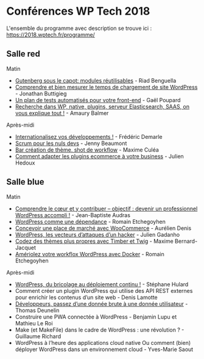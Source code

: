 # Conférences WP Tech 2018
L'ensemble du programme avec description se trouve ici : https://2018.wptech.fr/programme/

## Salle red
Matin
* [Gutenberg sous le capot: modules réutilisables](https://www.slideshare.net/riadbenguella/gutenberg-sous-le-capot-modules-rutilisables) - Riad Benguella
* [Comprendre et bien mesurer le temps de chargement de site WordPress](http://slides.com/jonathanbuttigieg/comprendre-et-bien-mesurer-le-temps-de-chargement-de-son-site-wordpress) - Jonathan Buttigieg
* [Un plan de tests automatisés pour votre front-end](https://github.com/ffoodd/Talks/tree/master/wp-tech.2018) - Gaël Poupard
* [Recherche dans WP, native, plugins, serveur Elasticsearch, SAAS, on vous explique tout !](https://speakerdeck.com/herewithme/recherche-dans-wp-native-plugins-serveur-elasticsearch-saas-on-vous-explique-tout) - Amaury Balmer

Après-midi
* [Internationalisez vos développements !](https://www.slideshare.net/FrdricDemarle/internationalisez-vos-dveloppements-wp-tech-2018) - Frédéric Demarle
* [Scrum pour les nuls devs](https://www.slideshare.net/jennybeaumont/scrum-pour-les-nuls-devs) - Jenny Beaumont
* [Bar création de thème, shot de workflow](http://slides.com/maximeculea/wp-tech-2018-shot-de-workflow) - Maxime Culéa
* [Comment adapter les plugins ecommerce à votre business](https://fr.slideshare.net/julienHEDOUX/comment-adapter-les-plugins-ecommerce-votre-business-wptech-2018-95366571) -  Julien Hedoux

## Salle blue
Matin
* [Comprendre le cœur et y contribuer – objectif : devenir un professionnel WordPress accompli !](https://jeanbaptisteaudras.com/portfolio/conference-au-wp-tech-2018-a-lyon-comprendre-le-coeur-wordpress-et-y-contribuer/) - Jean-Baptiste Audras
* [WordPress comme une dépendance](https://docs.google.com/presentation/d/1x4IG4VZDbc8A1B1kKqX8wiWiSb11R1jESr0PqXZB2us/edit) - Romain Etchegoyhen
* [Concevoir une place de marché avec WooCommerce](https://wpchannel.com/woocommerce/tutoriels-woocommerce/concevoir-marketplace-woocommerce/) - Aurélien Denis
* [WordPress, les vecteurs d’attaques d’un hacker](https://www.slideshare.net/JulienGadanho1/wordpress-les-vecteurs-dattaques-dun-hacker-wptech-2018) - Julien Gadanho
* [Codez des thèmes plus propres avec Timber et Twig](https://docs.google.com/presentation/d/14Yy7DhuvNkfonlfI3W-52JuWU6yzF78NebXfB-W3Dhs/edit) - Maxime Bernard-Jacquet
* [Amériolez votre workflox WordPress avec Docker](https://docs.google.com/presentation/d/1a11qkmmL964Zo9F4CKvIDp47LL7AlEYHzT5wArlpM2w/edit#slide=id.g3919ec3e9e_0_0) - Romain Etchegoyhen

Après-midi
* [WordPress, du bricolage au déploiement continu !](https://speakerdeck.com/shulard/wordpress-du-bricolage-au-deploiement-continue) - Stéphane Hulard
* Comment créer un plugin WordPress qui utilise des API REST externes pour enrichir les contenus d’un site web - Denis Lamotte
* [Développeurs, passez d’une donnée brute à une donnée utilisateur](https://www.slideshare.net/ThomasDENEULIN/passez-dune-donne-brute-une-donne-utilisateur) - Thomas Deunelin
* Construire une PWA connectée à WordPress - Benjamin Lupu et Mathieu Le Roi
* Make (et MakeFile) dans le cadre de WordPress : une révolution ? - Guillaume Richard
* WordPress à l’heure des applications cloud native Ou comment (bien) déployer WordPress dans un environnement cloud - Yves-Marie Saout